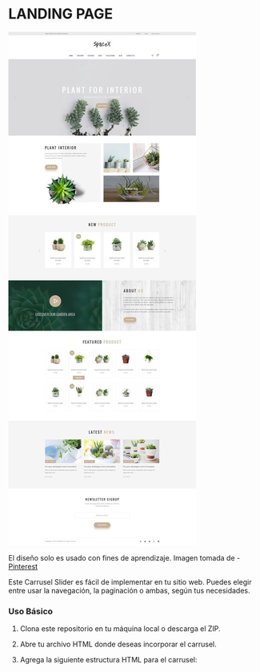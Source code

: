 # LANDING PAGE 

![Muestra de slider](./assets/image/template.jpg)

El diseño solo es usado con fines de aprendizaje. Imagen tomada de - [Pinterest](https://ar.pinterest.com/pin/24136547995514571/)

Este Carrusel Slider es fácil de implementar en tu sitio web. Puedes elegir entre usar la navegación, la paginación o ambas, según tus necesidades.

### Uso Básico

1. Clona este repositorio en tu máquina local o descarga el ZIP.

2. Abre tu archivo HTML donde deseas incorporar el carrusel.

3. Agrega la siguiente estructura HTML para el carrusel:
